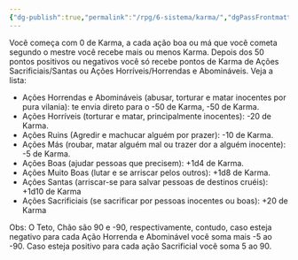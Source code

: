 ```yaml
---
{"dg-publish":true,"permalink":"/rpg/6-sistema/karma/","dgPassFrontmatter":true}
---
```




Você começa com 0 de Karma, a cada ação boa ou má que você cometa segundo o mestre você recebe mais ou menos Karma. Depois dos 50 pontos positivos ou negativos você só recebe pontos de Karma de Ações Sacrificiais/Santas ou Ações Horríveis/Horrendas e Abomináveis. Veja a lista:

- Ações Horrendas e Abomináveis (abusar, torturar e matar inocentes por pura vilania): te envia direto para o -50 de Karma, -50 de Karma.
- Ações Horríveis (torturar e matar, principalmente inocentes): -20 de Karma.
- Ações Ruins (Agredir e machucar alguém por prazer): -10 de Karma.
- Ações Más (roubar, matar alguém mal ou trazer dor a alguém inocente): -5 de Karma.
- Ações Boas (ajudar pessoas que precisem): +1d4 de Karma.
- Ações Muito Boas (lutar e se arriscar pelos outros): +1d8 de Karma.
- Ações Santas (arriscar-se para salvar pessoas de destinos cruéis): +1d10 de Karma
- Ações Sacrificiais (se sacrificar por pessoas inocentes ou boas): +20 de Karma

Obs: O Teto, Chão são 90 e -90, respectivamente, contudo, caso esteja negativo para cada Ação Horrenda e Abominável você soma mais -5 ao -90. Caso esteja positivo para cada ação Sacrificial você soma 5 ao 90.

